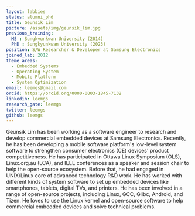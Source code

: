 ```yaml
---
layout: labbies
status: alumni_phd
title: Geunsik Lim
picture: /assets/img/geunsik_lim.jpg
previous_training:
  MS : Sungkyunkwan University (2014)
  PhD : Sungkyunkwan University (2023)
position: S/W Researcher & Developer at Samsung Electronics
joined_lab: 2012
theme_areas:
  - Embedded Systems
  - Operating System
  - Mobile Platform
  - System Optimization
email: leemgs@gmail.com
orcid: https://orcid.org/0000-0003-1845-7132
linkedin: leemgs
research_gate: leemgs
twitter: leemgs
github: leemgs
---
```


Geunsik Lim has been working as a software engineer to research and develop commercial embedded devices at Samsung Electronics. Recently, he has been developing a mobile software platform's low-level system software to strengthen consumer electronics (CE) devices' product competitiveness. He has participated in Ottawa Linux Symposium (OLS), Linux.org.au (LCA), and IEEE conferences as a speaker and session chair to help the open-source ecosystem. Before that, he had engaged in UNIX/Linux core of advanced technology R&D work. He has worked with different kinds of system software to set up embedded devices like smartphones, tablets, digital TVs, and printers. He has been involved in a range of open-source projects, including Linux, GCC, Glibc, Android, and Tizen. He loves to use the Linux kernel and open-source software to help commercial embedded devices and solve technical problems.
